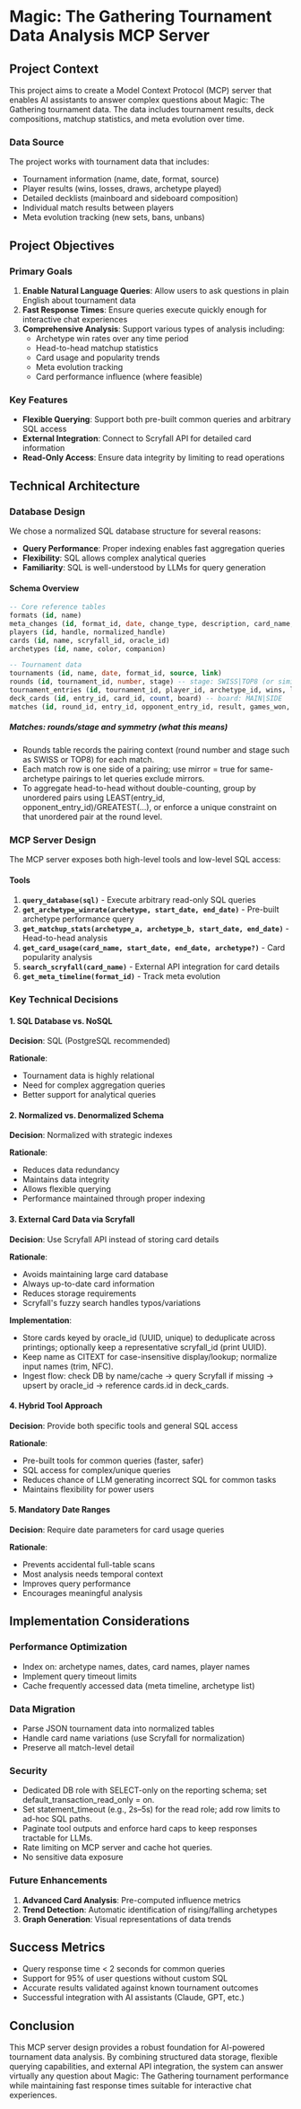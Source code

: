 # Magic: The Gathering Tournament Data Analysis MCP Server

## Project Context

This project aims to create a Model Context Protocol (MCP) server that enables AI assistants to answer complex questions about Magic: The Gathering tournament data. The data includes tournament results, deck compositions, matchup statistics, and meta evolution over time.

### Data Source
The project works with tournament data that includes:
- Tournament information (name, date, format, source)
- Player results (wins, losses, draws, archetype played)
- Detailed decklists (mainboard and sideboard composition)
- Individual match results between players
- Meta evolution tracking (new sets, bans, unbans)

## Project Objectives

### Primary Goals
1. **Enable Natural Language Queries**: Allow users to ask questions in plain English about tournament data
2. **Fast Response Times**: Ensure queries execute quickly enough for interactive chat experiences
3. **Comprehensive Analysis**: Support various types of analysis including:
   - Archetype win rates over any time period
   - Head-to-head matchup statistics
   - Card usage and popularity trends
   - Meta evolution tracking
   - Card performance influence (where feasible)

### Key Features
- **Flexible Querying**: Support both pre-built common queries and arbitrary SQL access
- **External Integration**: Connect to Scryfall API for detailed card information
- **Read-Only Access**: Ensure data integrity by limiting to read operations

## Technical Architecture

### Database Design

We chose a normalized SQL database structure for several reasons:
- **Query Performance**: Proper indexing enables fast aggregation queries
- **Flexibility**: SQL allows complex analytical queries
- **Familiarity**: SQL is well-understood by LLMs for query generation

#### Schema Overview

```sql
-- Core reference tables
formats (id, name)
meta_changes (id, format_id, date, change_type, description, card_name, set_code)
players (id, handle, normalized_handle)
cards (id, name, scryfall_id, oracle_id)
archetypes (id, name, color, companion)

-- Tournament data
tournaments (id, name, date, format_id, source, link)
rounds (id, tournament_id, number, stage) -- stage: SWISS|TOP8 (or similar)
tournament_entries (id, tournament_id, player_id, archetype_id, wins, losses, draws, decklist_url)
deck_cards (id, entry_id, card_id, count, board) -- board: MAIN|SIDE
matches (id, round_id, entry_id, opponent_entry_id, result, games_won, games_lost, mirror)
```

##### Matches: rounds/stage and symmetry (what this means)
- Rounds table records the pairing context (round number and stage such as SWISS or TOP8) for each match.
- Each match row is one side of a pairing; use mirror = true for same-archetype pairings to let queries exclude mirrors.
- To aggregate head-to-head without double-counting, group by unordered pairs using LEAST(entry_id, opponent_entry_id)/GREATEST(...), or enforce a unique constraint on that unordered pair at the round level.

### MCP Server Design

The MCP server exposes both high-level tools and low-level SQL access:

#### Tools
1. **`query_database(sql)`** - Execute arbitrary read-only SQL queries
2. **`get_archetype_winrate(archetype, start_date, end_date)`** - Pre-built archetype performance query
3. **`get_matchup_stats(archetype_a, archetype_b, start_date, end_date)`** - Head-to-head analysis
4. **`get_card_usage(card_name, start_date, end_date, archetype?)`** - Card popularity analysis
5. **`search_scryfall(card_name)`** - External API integration for card details
6. **`get_meta_timeline(format_id)`** - Track meta evolution

### Key Technical Decisions

#### 1. SQL Database vs. NoSQL

**Decision**: SQL (PostgreSQL recommended)

**Rationale**: 
- Tournament data is highly relational
- Need for complex aggregation queries
- Better support for analytical queries

#### 2. Normalized vs. Denormalized Schema

**Decision**: Normalized with strategic indexes

**Rationale**:
- Reduces data redundancy
- Maintains data integrity
- Allows flexible querying
- Performance maintained through proper indexing

#### 3. External Card Data via Scryfall

**Decision**: Use Scryfall API instead of storing card details

**Rationale**:
- Avoids maintaining large card database
- Always up-to-date card information
- Reduces storage requirements
- Scryfall's fuzzy search handles typos/variations

**Implementation**:
- Store cards keyed by oracle_id (UUID, unique) to deduplicate across printings; optionally keep a representative scryfall_id (print UUID).
- Keep name as CITEXT for case-insensitive display/lookup; normalize input names (trim, NFC).
- Ingest flow: check DB by name/cache → query Scryfall if missing → upsert by oracle_id → reference cards.id in deck_cards.

#### 4. Hybrid Tool Approach

**Decision**: Provide both specific tools and general SQL access

**Rationale**:
- Pre-built tools for common queries (faster, safer)
- SQL access for complex/unique queries
- Reduces chance of LLM generating incorrect SQL for common tasks
- Maintains flexibility for power users

#### 5. Mandatory Date Ranges

**Decision**: Require date parameters for card usage queries

**Rationale**:
- Prevents accidental full-table scans
- Most analysis needs temporal context
- Improves query performance
- Encourages meaningful analysis

## Implementation Considerations

### Performance Optimization
- Index on: archetype names, dates, card names, player names
- Implement query timeout limits
- Cache frequently accessed data (meta timeline, archetype list)

### Data Migration
- Parse JSON tournament data into normalized tables
- Handle card name variations (use Scryfall for normalization)
- Preserve all match-level detail

### Security
- Dedicated DB role with SELECT-only on the reporting schema; set default_transaction_read_only = on.
- Set statement_timeout (e.g., 2s–5s) for the read role; add row limits to ad-hoc SQL paths.
- Paginate tool outputs and enforce hard caps to keep responses tractable for LLMs.
- Rate limiting on MCP server and cache hot queries.
- No sensitive data exposure

### Future Enhancements
1. **Advanced Card Analysis**: Pre-computed influence metrics
2. **Trend Detection**: Automatic identification of rising/falling archetypes
3. **Graph Generation**: Visual representations of data trends

## Success Metrics
- Query response time < 2 seconds for common queries
- Support for 95% of user questions without custom SQL
- Accurate results validated against known tournament outcomes
- Successful integration with AI assistants (Claude, GPT, etc.)

## Conclusion

This MCP server design provides a robust foundation for AI-powered tournament data analysis. By combining structured data storage, flexible querying capabilities, and external API integration, the system can answer virtually any question about Magic: The Gathering tournament performance while maintaining fast response times suitable for interactive chat experiences.
